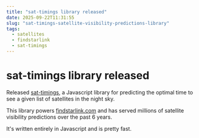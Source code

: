 ```yaml
---
title: "sat-timings library released"
date: 2025-09-22T11:31:55
slug: "sat-timings-satellite-visibility-predictions-library"
tags:
  - satellites
  - findstarlink
  - sat-timings
---
```


# sat-timings library released

Released [sat-timings](https://github.com/findstarlink/sat-timings), a Javascript library for predicting the optimal time to see a given list of satellites in the night sky.

This library powers [findstarlink.com](https://findstarlink.com) and has served millions of satellite visibility predictions over the past 6 years.

It's written entirely in Javascript and is pretty fast.